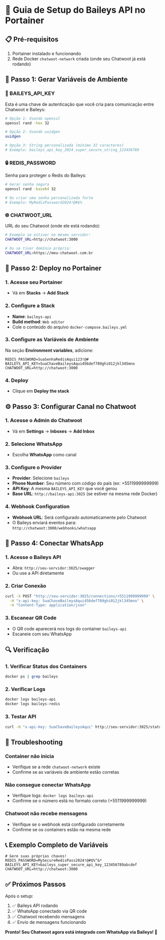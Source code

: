 # 🚀 Guia de Setup do Baileys API no Portainer

## 📋 Pré-requisitos

1. Portainer instalado e funcionando
2. Rede Docker `chatwoot-network` criada (onde seu Chatwoot já está rodando)

## 🔧 Passo 1: Gerar Variáveis de Ambiente

### 🔑 BAILEYS_API_KEY
Esta é uma chave de autenticação que você cria para comunicação entre Chatwoot e Baileys:

```bash
# Opção 1: Usando openssl
openssl rand -hex 32

# Opção 2: Usando uuidgen
uuidgen

# Opção 3: String personalizada (mínimo 32 caracteres)
# Exemplo: baileys_api_key_2024_super_secure_string_123456789
```

### 🔒 REDIS_PASSWORD
Senha para proteger o Redis do Baileys:

```bash
# Gerar senha segura
openssl rand -base64 32

# Ou criar uma senha personalizada forte
# Exemplo: MyRedisPassword2024!@#$%
```

### 🌐 CHATWOOT_URL
URL do seu Chatwoot (onde ele está rodando):

```bash
# Exemplo se estiver no mesmo servidor:
CHATWOOT_URL=http://chatwoot:3000

# Ou se tiver domínio próprio:
CHATWOOT_URL=https://meu-chatwoot.com.br
```

## 🐳 Passo 2: Deploy no Portainer

### 1. Acesse seu Portainer
- Vá em **Stacks** → **Add Stack**

### 2. Configure a Stack
- **Name**: `baileys-api`
- **Build method**: `Web editor`
- Cole o conteúdo do arquivo `docker-compose.baileys.yml`

### 3. Configure as Variáveis de Ambiente
Na seção **Environment variables**, adicione:

```env
REDIS_PASSWORD=SuaSenhaRedisAqui123!@#
BAILEYS_API_KEY=SuaChaveBaileysAqui456def789ghi012jkl345mno
CHATWOOT_URL=http://chatwoot:3000
```

### 4. Deploy
- Clique em **Deploy the stack**

## ⚙️ Passo 3: Configurar Canal no Chatwoot

### 1. Acesse o Admin do Chatwoot
- Vá em **Settings** → **Inboxes** → **Add Inbox**

### 2. Selecione WhatsApp
- Escolha **WhatsApp** como canal

### 3. Configure o Provider
- **Provider**: Selecione `baileys`
- **Phone Number**: Seu número com código do país (ex: +5511999999999)
- **API Key**: A mesma `BAILEYS_API_KEY` que você gerou
- **Base URL**: `http://baileys-api:3025` (se estiver na mesma rede Docker)

### 4. Webhook Configuration
- **Webhook URL**: Será configurado automaticamente pelo Chatwoot
- O Baileys enviará eventos para: `http://chatwoot:3000/webhooks/whatsapp`

## 🔗 Passo 4: Conectar WhatsApp

### 1. Acesse o Baileys API
- Abra: `http://seu-servidor:3025/swagger`
- Ou use a API diretamente

### 2. Criar Conexão
```bash
curl -X POST "http://seu-servidor:3025/connections/+5511999999999" \
  -H "x-api-key: SuaChaveBaileysAqui456def789ghi012jkl345mno" \
  -H "Content-Type: application/json"
```

### 3. Escanear QR Code
- O QR code aparecerá nos logs do container `baileys-api`
- Escaneie com seu WhatsApp

## 🔍 Verificação

### 1. Verificar Status dos Containers
```bash
docker ps | grep baileys
```

### 2. Verificar Logs
```bash
docker logs baileys-api
docker logs baileys-redis
```

### 3. Testar API
```bash
curl -H "x-api-key: SuaChaveBaileysAqui" http://seu-servidor:3025/status
```

## 🚨 Troubleshooting

### Container não inicia
- Verifique se a rede `chatwoot-network` existe
- Confirme se as variáveis de ambiente estão corretas

### Não consegue conectar WhatsApp
- Verifique logs: `docker logs baileys-api`
- Confirme se o número está no formato correto (+5511999999999)

### Chatwoot não recebe mensagens
- Verifique se o webhook está configurado corretamente
- Confirme se os containers estão na mesma rede

## 📞 Exemplo Completo de Variáveis

```env
# Gere suas próprias chaves!
REDIS_PASSWORD=MySecureRedisPass2024!@#$%^&*
BAILEYS_API_KEY=baileys_super_secure_api_key_123456789abcdef
CHATWOOT_URL=http://chatwoot:3000
```

## ✅ Próximos Passos

Após o setup:
1. ✅ Baileys API rodando
2. ✅ WhatsApp conectado via QR code
3. ✅ Chatwoot recebendo mensagens
4. ✅ Envio de mensagens funcionando

**Pronto! Seu Chatwoot agora está integrado com WhatsApp via Baileys! 🎉** 